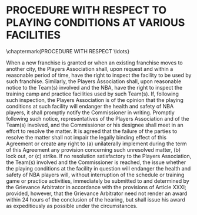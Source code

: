 # PROCEDURE WITH RESPECT TO PLAYING CONDITIONS AT VARIOUS FACILITIES
\chaptermark{PROCEDURE WITH RESPECT \ldots}

When a new franchise is granted or when an existing franchise moves to another city, the Players Association shall, upon request and within a reasonable period of time, have the right to inspect the facility to be used by such franchise. Similarly, the Players Association shall, upon reasonable notice to the Team(s) involved and the NBA, have the right to inspect the training camp and practice facilities used by such Team(s). If, following such inspection, the Players Association is of the opinion that the playing conditions at such facility will endanger the health and safety of NBA players, it shall promptly notify the Commissioner in writing. Promptly following such notice, representatives of the Players Association and of the Team(s) involved, and the Commissioner or his designee shall meet in an effort to resolve the matter. It is agreed that the failure of the parties to resolve the matter shall not impair the legally binding effect of this Agreement or create any right to (a) unilaterally implement during the term of this Agreement any provision concerning such unresolved matter, (b) lock out, or (c) strike. If no resolution satisfactory to the Players Association, the Team(s) involved and the Commissioner is reached, the issue whether the playing conditions at the facility in question will endanger the health and safety of NBA players will, without interruption of the schedule or training game or practice activities, immediately be submitted to and determined by the Grievance Arbitrator in accordance with the provisions of Article XXXI; provided, however, that the Grievance Arbitrator need not render an award within 24 hours of the conclusion of the hearing, but shall issue his award as expeditiously as possible under the circumstances.

